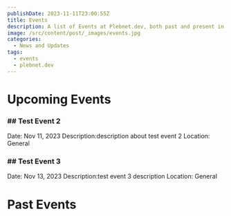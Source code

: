 ```yaml
---
publishDate: 2023-11-11T23:00:55Z
title: Events
description: A list of Events at Plebnet.dev, both past and present in Discord.
image: /src/content/post/_images/events.jpg
categories:
  - News and Updates
tags:
  - events
  - plebnet.dev
---
```


# Upcoming Events

<!-- ID: 1171182296666230784 -->
### ## Test Event 2
Date: Nov 11, 2023
Description:description about test event 2
Location: General

<!-- ID: 1172996701389344768 -->
### ## Test Event 3
Date: Nov 13, 2023
Description:test event 3 description
Location: General

# Past Events


